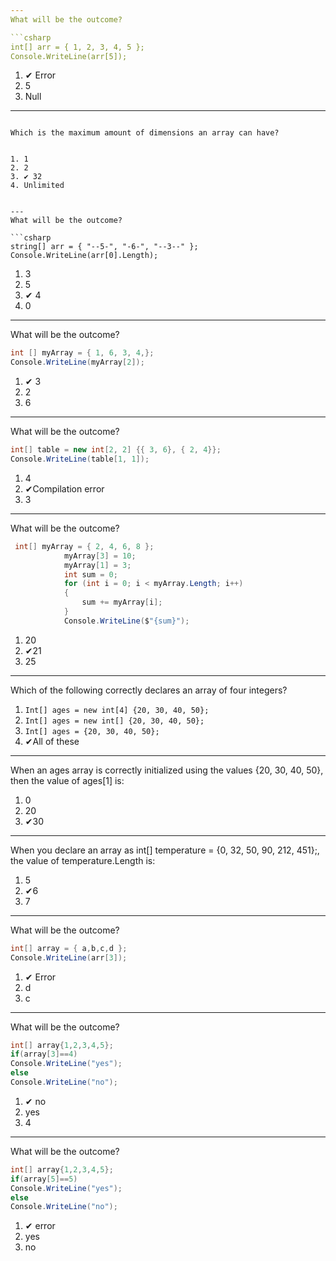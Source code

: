 ```yaml
---
What will be the outcome?

```csharp
int[] arr = { 1, 2, 3, 4, 5 };
Console.WriteLine(arr[5]);
```

1. ✔ Error
2. 5
3. Null


---
```

Which is the maximum amount of dimensions an array can have?


1. 1
2. 2
3. ✔ 32
4. Unlimited


---
What will be the outcome?

```csharp
string[] arr = { "--5-", "-6-", "--3--" };
Console.WriteLine(arr[0].Length);
```

1. 3
2. 5
3. ✔ 4
4. 0


---
What will be the outcome?

```csharp
int [] myArray = { 1, 6, 3, 4,};
Console.WriteLine(myArray[2]);
```

1. ✔ 3
2. 2
3. 6

---
What will be the outcome?

```csharp
int[] table = new int[2, 2] {{ 3, 6}, { 2, 4}};
Console.WriteLine(table[1, 1]);
```

1. 4
2. ✔Compilation error 
3. 3

---
What will be the outcome?

```csharp
 int[] myArray = { 2, 4, 6, 8 };
            myArray[3] = 10;
            myArray[1] = 3;
            int sum = 0;
            for (int i = 0; i < myArray.Length; i++)
            {
                sum += myArray[i];
            }
            Console.WriteLine($"{sum}");
```

1. 20
2. ✔21
3. 25

---
Which of the following correctly declares an array of four integers?

1. ```Int[] ages = new int[4] {20, 30, 40, 50};```
2. ```Int[] ages = new int[] {20, 30, 40, 50};```
3. ```Int[] ages = {20, 30, 40, 50}; ```
4. ✔All of these

---
When an ages array is correctly initialized using the values {20, 30, 40, 50}, then the value of ages[1] is:

1. 0
2. 20 
3. ✔30

---
When you declare an array as int[] temperature = {0, 32, 50, 90, 212, 451};, the value of temperature.Length is:

1. 5
2. ✔6 
3. 7

---
What will be the outcome?

```csharp
int[] array = { a,b,c,d };
Console.WriteLine(arr[3]);
```

1. ✔ Error
2. d
3. c

---
What will be the outcome?

```csharp
int[] array{1,2,3,4,5};
if(array[3]==4)
Console.WriteLine("yes");
else
Console.WriteLine("no");
```

1. ✔ no
2. yes
3. 4

---
What will be the outcome?

```csharp
int[] array{1,2,3,4,5};
if(array[5]==5)
Console.WriteLine("yes");
else
Console.WriteLine("no");
```

1. ✔ error
2. yes
3. no